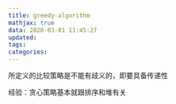 ```yaml
---
title: greedy-algorithm
mathjax: true
data: 2020-03-01 11:45:27
updated:
tags:
categories:
---
```

所定义的比较策略是不能有歧义的，即要具备传递性

经验：贪心策略基本就跟排序和堆有关